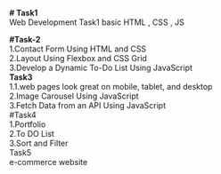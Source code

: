 **# Task1**                            
Web Development Task1 basic HTML , CSS , JS

**#Task-2**                  
1.Contact Form Using HTML and CSS                                                          
2.Layout Using Flexbox and CSS Grid                                    
3.Develop a Dynamic To-Do List Using JavaScript            
**Task3**                                                            
1.1.web pages look great on mobile, tablet, and desktop                      
2.Image Carousel Using JavaScript                                   
3.Fetch Data from an API Using JavaScript                                            
#Task4                                                                                    
1.Portfolio                                                  
2.To DO List                                                                                                    
3.Sort and Filter                                                                                                                                                   
Task5                                                                                                                      
e-commerce website
